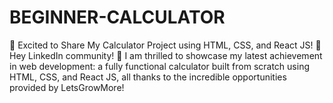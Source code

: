 # BEGINNER-CALCULATOR
🚀 Excited to Share My Calculator Project using HTML, CSS, and React JS! 🧮  Hey LinkedIn community! 👋 I am thrilled to showcase my latest achievement in web development: a fully functional calculator built from scratch using HTML, CSS, and React JS, all thanks to the incredible opportunities provided by LetsGrowMore!
